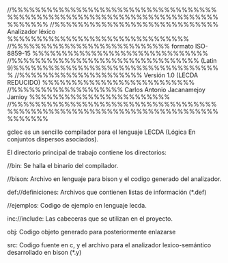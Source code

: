 //%%%%%%%%%%%%%%%%%%%%%%%%%%%%%%%%%%%%%%%%%%%%%%%%%%%%%%%%%%%%%%%%%%%%%%%%%%%%%%
//%%%%%%%%%%%%%%%%%%%%%%%%%%%% Analizador léxico %%%%%%%%%%%%%%%%%%%%%%%%%%%%%%%
//%%%%%%%%%%%%%%%%%%%%%%%%%%% formato ISO-8859-15 %%%%%%%%%%%%%%%%%%%%%%%%%%%%%%
//%%%%%%%%%%%%%%%%%%%%%%%%%%%%%%%% (Latin 9)%%%%%%%%%%%%%%%%%%%%%%%%%%%%%%%%%%%%
//%%%%%%%%%%%%%%%%%%%%% Versión  1.0 (LECDA REDUCIDO) %%%%%%%%%%%%%%%%%%%%%%%%%%
//%%%%%%%%%%%%%%%%%%% Carlos Antonio Jacanamejoy Jamioy %%%%%%%%%%%%%%%%%%%%%%%%
//%%%%%%%%%%%%%%%%%%%%%%%%%%%%%%%%%%%%%%%%%%%%%%%%%%%%%%%%%%%%%%%%%%%%%%%%%%%%%%

gclec es un sencillo compilador para el lenguaje LECDA (Lógica En conjuntos
dispersos asociados).

El directorio principal de trabajo contiene los directorios:

//bin:
  Se halla el binario del compilador.

//bison:
  Archivo en lenguaje para bison y el codigo generado del analizador.

def://definiciones:
  Archivos que contienen listas de información (*.def)

//ejemplos:
  Codigo de ejemplo en lenguaje lecda.

inc://include:
  Las cabeceras que se utilizan en el proyecto.

obj:
  Codigo objeto generado para posteriormente enlazarse
  
src:
  Codigo fuente en c, y el archivo para el analizador lexico-semántico 
  desarrollado en bison (*.y)


